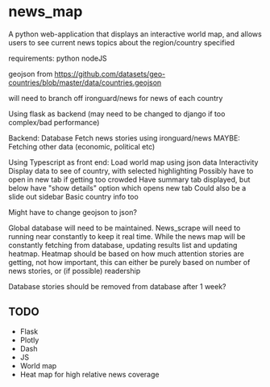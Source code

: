 # news_map
A python web-application that displays an interactive world map, and allows users to see current news topics about the region/country specified

requirements:
    python
    nodeJS

geojson from https://github.com/datasets/geo-countries/blob/master/data/countries.geojson

will need to branch off ironguard/news for news of each country

Using flask as backend (may need to be changed to django if too complex/bad performance)

Backend:
    Database
    Fetch news stories using ironguard/news
    MAYBE: Fetching other data (economic, political etc)

Using Typescript as front end:
    Load world map using json data
    Interactivity
    Display data to see of country, with selected highlighting
    Possibly have to open in new tab if getting too crowded
    Have summary tab displayed, but below have "show details" option which opens new tab
    Could also be a slide out sidebar
    Basic country info too

Might have to change geojson to json?

Global database will need to be maintained. News_scrape will need to running near constantly to keep it real time. While the news map will be constantly fetching from database, updating results list and updating heatmap.
Heatmap should be based on how much attention stories are getting, not how important, this can either be purely based on number of news stories, or (if possible) readership 

Database stories should be removed from database after 1 week?


## TODO
- Flask
- Plotly
- Dash
- JS
- World map
- Heat map for high relative news coverage

